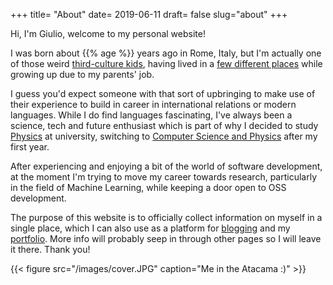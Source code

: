 +++
title= "About"
date= 2019-06-11
draft= false
slug="about"
+++

Hi, I'm Giulio, welcome to my personal website!

I was born about {{% age %}} years ago in Rome, Italy, but I'm actually one of
those weird [third-culture
kids](https://en.wikipedia.org/wiki/Third_culture_kid), having lived in a [few
different
places](https://drive.google.com/open?id=1ByVrBiG0zU4PPVqlGd1QQJbR2gzAq-Bc&usp=sharing)
while growing up due to my parents' job.

I guess you'd expect someone with that sort of upbringing to make use of their
experience to build in career in international relations or modern languages.
While I do find languages fascinating, I've always been a science, tech and
future enthusiast which is part of why I decided to study
[Physics](https://www.dur.ac.uk/physics/undergraduate/courses/bscphys/) at
university, switching to [Computer Science and
Physics](http://www.maths.dur.ac.uk/php/natural.sciences.php?dept1=comp&dept2=phys&programme=jh_bsc)
after my first year.

After experiencing and enjoying a bit of the world of software development, at
the moment I'm trying to move my career towards research, particularly in the
field of Machine Learning, while keeping a door open to OSS development.

The purpose of this website is to officially collect information on myself in
a single place, which I can also use as a platform for
[blogging](/posts/why-blog/) and my [portfolio](/projects/). More info will
probably seep in through other pages so I will leave it there. Thank you!

{{< figure src="/images/cover.JPG" caption="Me in the Atacama :)" >}}
